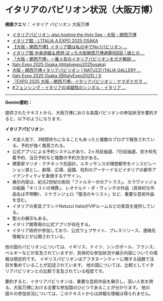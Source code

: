 # イタリアのパビリオン状況（大阪万博）

**検索クエリ：** イタリア パビリオン 大阪万博

- [イタリアパビリオン also hosting the Holy See - 大阪・関西万博](https://www.expo2025.or.jp/official-participant/italy/)
- [イタリア館 - L'ITALIA A EXPO 2025 OSAKA](https://www.italyexpo2025osaka.it/ja/itariaguan)
- [【大阪・関西万博】イタリア館は私の中でNo.1パビリオン ...](https://yukonosuke.com/entry/osaka_banpaku_italy)
- [イタリア館 中身詳細＆感想 ぼっち大阪関西万博通算8回目 | 娘との ...](https://ameblo.jp/wakochi0316/entry-12905719318.html)
- [「大阪・関西万博」一番人気のイタリアパビリオンをガチ解説 ...](https://lovewalker.jp/elem/000/004/268/4268276/)
- [Italy Expo 2025 Osaka (@italyexpo2025osaka)](https://www.instagram.com/italyexpo2025osaka/?hl=ja)
- [大阪・関西万博イタリアパビリオン | NATUZZI ITALIA GALLERY ...](https://www.natuzzi-italia.jp/topics/%E5%A4%A7%E9%98%AA%E3%83%BB%E9%96%A2%E8%A5%BF%E4%B8%87%E5%8D%9A%E3%82%A4%E3%82%BF%E3%83%AA%E3%82%A2%E3%83%91%E3%83%93%E3%83%AA%E3%82%AA%E3%83%B3/)
- [Italy Expo 2025 Osaka (@ItalyExpo2025) / X](https://x.com/italyexpo2025?lang=ja)
- [『EXPO 2025 大阪・関西万博』イタリアパビリオン｜ヤマダナガヲ ...](https://note.com/yamada_tourist/n/n8e18f9e7de68)
- [#フェンシング - イタリアの卓越性のシンボル - イタリア ...](https://www.instagram.com/p/DJyLSgZpzcY/)


---

**Gemini要約：**

提供されたテキストから、大阪万博における各国パビリオンの参加状況を要約すると、以下のようになります。

**イタリアパビリオン:**

* 大変人気で、3時間待ちになることもあったと複数のブログで報告されている。予約が強く推奨される。
* 公式アプリによる予約システムがあり、2ヶ月前抽選、7日前抽選、空き枠先着予約、当日予約など複数の予約方法がある。
* 建築家マリオ・クチネッラ氏設計。ルネッサンスの理想都市をインスピレーション源とし、劇場、広場、庭園、柱列のアーケードなどイタリアの都市アイデンティティを象徴するデザイン。
* 展示内容は、紀元2世紀の彫刻「ファルネーゼのアトラス」、カラヴァッジョの絵画「キリストの埋葬」、レオナルド・ダ・ヴィンチの作品（具体的な作品名は不明瞭）、ミケランジェロ「復活のキリスト」など、重要な芸術作品を含む。
* イタリアの家具ブランドNatuzzi ItaliaがVIPルームなどの家具を提供している。
* 聖火の展示もある。
* イタリア館専用の公式アプリが存在する。
* イタリア政府が参加しており、公式ウェブサイト、プレスリリース、連絡先情報などが公開されている。


他の国のパビリオンについては、イギリス、ドイツ、シンガポール、フランス、ベルギーなどが言及されていますが、具体的な参加状況や展示内容についての情報は限定的です。  イギリスパビリオンはアフタヌーンティーに関する話題で注目を集めていることが記述されています。  他の国については、比較としてイタリアパビリオンとの比較で言及されている程度です。


要約すると、イタリアパビリオンは、重要な芸術作品を展示し、高い人気を誇る、大阪万博における主要な参加国のひとつであることが分かります。  他の国々の参加状況については、このテキストからは詳細な情報は得られません。

